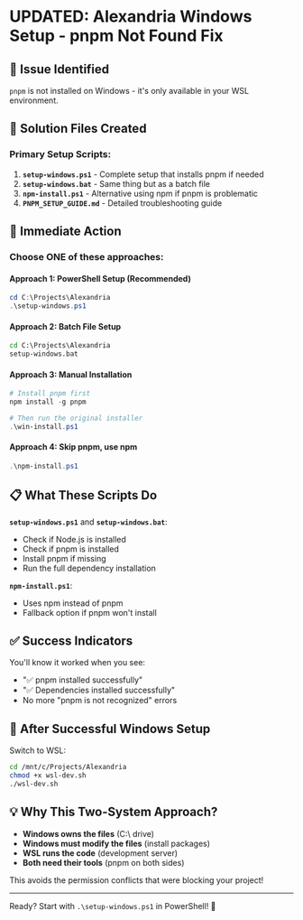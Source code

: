 # UPDATED: Alexandria Windows Setup - pnpm Not Found Fix

## 🚨 Issue Identified
`pnpm` is not installed on Windows - it's only available in your WSL environment.

## 🎯 Solution Files Created

### Primary Setup Scripts:
1. **`setup-windows.ps1`** - Complete setup that installs pnpm if needed
2. **`setup-windows.bat`** - Same thing but as a batch file
3. **`npm-install.ps1`** - Alternative using npm if pnpm is problematic
4. **`PNPM_SETUP_GUIDE.md`** - Detailed troubleshooting guide

## 🚀 Immediate Action

### Choose ONE of these approaches:

#### Approach 1: PowerShell Setup (Recommended)
```powershell
cd C:\Projects\Alexandria
.\setup-windows.ps1
```

#### Approach 2: Batch File Setup
```cmd
cd C:\Projects\Alexandria
setup-windows.bat
```

#### Approach 3: Manual Installation
```powershell
# Install pnpm first
npm install -g pnpm

# Then run the original installer
.\win-install.ps1
```

#### Approach 4: Skip pnpm, use npm
```powershell
.\npm-install.ps1
```

## 📋 What These Scripts Do

**`setup-windows.ps1`** and **`setup-windows.bat`**:
- Check if Node.js is installed
- Check if pnpm is installed  
- Install pnpm if missing
- Run the full dependency installation

**`npm-install.ps1`**:
- Uses npm instead of pnpm
- Fallback option if pnpm won't install

## ✅ Success Indicators

You'll know it worked when you see:
- "✅ pnpm installed successfully"
- "✅ Dependencies installed successfully"
- No more "pnpm is not recognized" errors

## 🔄 After Successful Windows Setup

Switch to WSL:
```bash
cd /mnt/c/Projects/Alexandria
chmod +x wsl-dev.sh
./wsl-dev.sh
```

## 💡 Why This Two-System Approach?

- **Windows owns the files** (C:\ drive)
- **Windows must modify the files** (install packages)
- **WSL runs the code** (development server)
- **Both need their tools** (pnpm on both sides)

This avoids the permission conflicts that were blocking your project!

---
Ready? Start with `.\setup-windows.ps1` in PowerShell! 🚀